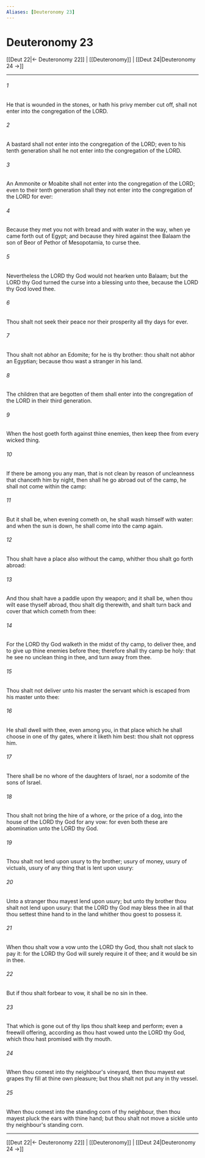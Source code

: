 ```yaml
---
Aliases: [Deuteronomy 23]
---
```

# Deuteronomy 23

[[Deut 22|← Deuteronomy 22]] | [[Deuteronomy]] | [[Deut 24|Deuteronomy 24 →]]
***



###### 1 
He that is wounded in the stones, or hath his privy member cut off, shall not enter into the congregation of the LORD. 

###### 2 
A bastard shall not enter into the congregation of the LORD; even to his tenth generation shall he not enter into the congregation of the LORD. 

###### 3 
An Ammonite or Moabite shall not enter into the congregation of the LORD; even to their tenth generation shall they not enter into the congregation of the LORD for ever: 

###### 4 
Because they met you not with bread and with water in the way, when ye came forth out of Egypt; and because they hired against thee Balaam the son of Beor of Pethor of Mesopotamia, to curse thee. 

###### 5 
Nevertheless the LORD thy God would not hearken unto Balaam; but the LORD thy God turned the curse into a blessing unto thee, because the LORD thy God loved thee. 

###### 6 
Thou shalt not seek their peace nor their prosperity all thy days for ever. 

###### 7 
Thou shalt not abhor an Edomite; for he is thy brother: thou shalt not abhor an Egyptian; because thou wast a stranger in his land. 

###### 8 
The children that are begotten of them shall enter into the congregation of the LORD in their third generation. 

###### 9 
When the host goeth forth against thine enemies, then keep thee from every wicked thing. 

###### 10 
If there be among you any man, that is not clean by reason of uncleanness that chanceth him by night, then shall he go abroad out of the camp, he shall not come within the camp: 

###### 11 
But it shall be, when evening cometh on, he shall wash himself with water: and when the sun is down, he shall come into the camp again. 

###### 12 
Thou shalt have a place also without the camp, whither thou shalt go forth abroad: 

###### 13 
And thou shalt have a paddle upon thy weapon; and it shall be, when thou wilt ease thyself abroad, thou shalt dig therewith, and shalt turn back and cover that which cometh from thee: 

###### 14 
For the LORD thy God walketh in the midst of thy camp, to deliver thee, and to give up thine enemies before thee; therefore shall thy camp be holy: that he see no unclean thing in thee, and turn away from thee. 

###### 15 
Thou shalt not deliver unto his master the servant which is escaped from his master unto thee: 

###### 16 
He shall dwell with thee, even among you, in that place which he shall choose in one of thy gates, where it liketh him best: thou shalt not oppress him. 

###### 17 
There shall be no whore of the daughters of Israel, nor a sodomite of the sons of Israel. 

###### 18 
Thou shalt not bring the hire of a whore, or the price of a dog, into the house of the LORD thy God for any vow: for even both these are abomination unto the LORD thy God. 

###### 19 
Thou shalt not lend upon usury to thy brother; usury of money, usury of victuals, usury of any thing that is lent upon usury: 

###### 20 
Unto a stranger thou mayest lend upon usury; but unto thy brother thou shalt not lend upon usury: that the LORD thy God may bless thee in all that thou settest thine hand to in the land whither thou goest to possess it. 

###### 21 
When thou shalt vow a vow unto the LORD thy God, thou shalt not slack to pay it: for the LORD thy God will surely require it of thee; and it would be sin in thee. 

###### 22 
But if thou shalt forbear to vow, it shall be no sin in thee. 

###### 23 
That which is gone out of thy lips thou shalt keep and perform; even a freewill offering, according as thou hast vowed unto the LORD thy God, which thou hast promised with thy mouth. 

###### 24 
When thou comest into thy neighbour's vineyard, then thou mayest eat grapes thy fill at thine own pleasure; but thou shalt not put any in thy vessel. 

###### 25 
When thou comest into the standing corn of thy neighbour, then thou mayest pluck the ears with thine hand; but thou shalt not move a sickle unto thy neighbour's standing corn.

***
[[Deut 22|← Deuteronomy 22]] | [[Deuteronomy]] | [[Deut 24|Deuteronomy 24 →]]
